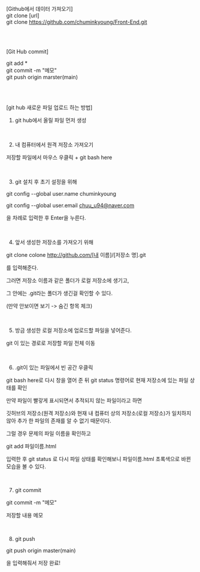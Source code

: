 [Github에서 데이터 가져오기]</br>
git clone [url]
</br>
git clone https://github.com/chuminkyoung/Front-End.git
  
  </br></br>
  
[Git Hub commit]

git add *</br>
git commit -m "메모"</br>
git push origin marster(main)

</br></br>

[git hub 새로운 파일 업로드 하는 방법] 

 

1. git hub에서 올릴 파일 먼저 생성

 </br>

2. 내 컴퓨터에서 원격 저장소 가져오기

저장할 파일에서 마우스 우클릭 + git bash here

 </br>

3. git 설치 후 초기 설정을 위해

 

git config --global user.name chuminkyoung

git config --global user.email chuu_u94@naver.com

 

을 차례로 입력한 후 Enter을 누른다.

 </br>

4. 앞서 생성한 저장소를 가져오기 위해 

git clone colone http://github.com/[내 이름]/[저장소 명].git

 

를 입력해준다.

그러면 저장소 이름과 같은 폴더가 로컬 저장소에 생기고,

그 안에는 .git라는 폴더가 생긴걸 확인할 수 있다.

(만약 안보이면 보기 -> 숨긴 항목 체크)

 </br>

5. 방금 생성한 로컬 저장소에 업로드할 파일을 넣어준다.

git 이 있는 경로로 저장할 파일 전체 이동

 </br>

6. .git이 있는 파일에서 빈 공간 우클릭

 git bash here로 다시 창을 열어 준 뒤 git status 명령어로 현재 저장소에 있는 파일 상태를 확인

 

만약 파일이 빨갛게 표시되면서 추적되지 않는 파일이라고 하면

깃허브의 저장소(원격 저장소)와 현재 내 컴퓨터 상의 저장소(로컬 저장소)가 일치하지 않아 추가 한 파일의 존재를 알 수 없기 때문이다.

 

그럴 경우 문제의 파일 이름을 확인하고

git add 파일이름.html

입력한 후 git status 로 다시 파일 상태를 확인해보니 파일이름.html 초록색으로 바뀐 모습을 볼 수 있다.

</br>

7. git commit

git commit -m "메모"

저장할 내용 메모

 </br>

8. git push

git push origin master(main)

을 입력해줘서 저장 완료!
